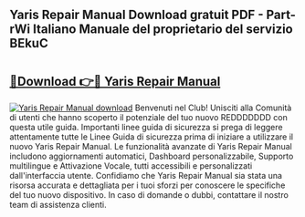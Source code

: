 ## Yaris Repair Manual Download gratuit PDF - Part-rWi Italiano Manuale del proprietario del servizio BEkuC

# <h2><a href="http://dfgt3p.blite.top/?on=Yaris+Repair+Manual">🔗Download 👉🔴 Yaris Repair Manual</a></h2>

[![Yaris Repair Manual download](https://i.imgur.com/lujVjoI.png)](http://dfgt3p.blite.top/?on=Yaris+Repair+Manual)
Benvenuti nel Club! Unisciti alla Comunità di utenti che hanno scoperto il potenziale del tuo nuovo REDDDDDDD con questa utile guida. Importanti linee guida di sicurezza si prega di leggere attentamente tutte le Linee Guida di sicurezza prima di iniziare a utilizzare il nuovo Yaris Repair Manual. Le funzionalità avanzate di Yaris Repair Manual includono aggiornamenti automatici, Dashboard personalizzabile, Supporto multilingue e Attivazione Vocale, tutti accessibili e personalizzati dall'interfaccia utente. Confidiamo che Yaris Repair Manual sia stata una risorsa accurata e dettagliata per i tuoi sforzi per conoscere le specifiche del tuo nuovo dispositivo. In caso di domande o dubbi, contattare il nostro team di assistenza clienti.
